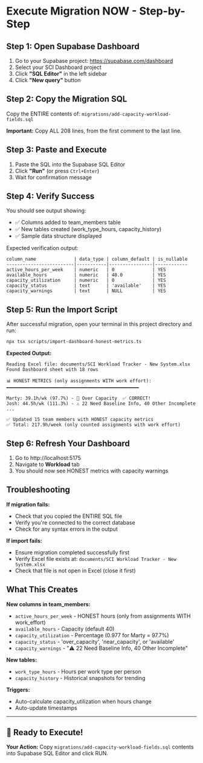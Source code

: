 # Execute Migration NOW - Step-by-Step

## Step 1: Open Supabase Dashboard

1. Go to your Supabase project: https://supabase.com/dashboard
2. Select your SCI Dashboard project
3. Click **"SQL Editor"** in the left sidebar
4. Click **"New query"** button

## Step 2: Copy the Migration SQL

Copy the ENTIRE contents of: `migrations/add-capacity-workload-fields.sql`

**Important:** Copy ALL 208 lines, from the first comment to the last line.

## Step 3: Paste and Execute

1. Paste the SQL into the Supabase SQL Editor
2. Click **"Run"** (or press `Ctrl+Enter`)
3. Wait for confirmation message

## Step 4: Verify Success

You should see output showing:
- ✅ Columns added to team_members table
- ✅ New tables created (work_type_hours, capacity_history)
- ✅ Sample data structure displayed

Expected verification output:
```
column_name              | data_type | column_default | is_nullable
-------------------------|-----------|----------------|------------
active_hours_per_week    | numeric   | 0              | YES
available_hours          | numeric   | 40.0           | YES
capacity_utilization     | numeric   | 0              | YES
capacity_status          | text      | 'available'    | YES
capacity_warnings        | text      | NULL           | YES
```

## Step 5: Run the Import Script

After successful migration, open your terminal in this project directory and run:

```bash
npx tsx scripts/import-dashboard-honest-metrics.ts
```

**Expected Output:**
```
Reading Excel file: documents/SCI Workload Tracker - New System.xlsx
Found Dashboard sheet with 18 rows

📊 HONEST METRICS (only assignments WITH work effort):
━━━━━━━━━━━━━━━━━━━━━━━━━━━━━━━━━━━━━━━━━━━━━━━━━

Marty: 39.1h/wk (97.7%) - 🔴 Over Capacity  ✅ CORRECT!
Josh: 44.5h/wk (111.3%) - ⚠️ 22 Need Baseline Info, 40 Other Incomplete
...

✅ Updated 15 team members with HONEST capacity metrics
✅ Total: 217.9h/week (only counted assignments with work effort)
```

## Step 6: Refresh Your Dashboard

1. Go to http://localhost:5175
2. Navigate to **Workload** tab
3. You should now see HONEST metrics with capacity warnings

## Troubleshooting

**If migration fails:**
- Check that you copied the ENTIRE SQL file
- Verify you're connected to the correct database
- Check for any syntax errors in the output

**If import fails:**
- Ensure migration completed successfully first
- Verify Excel file exists at: `documents/SCI Workload Tracker - New System.xlsx`
- Check that file is not open in Excel (close it first)

## What This Creates

**New columns in team_members:**
- `active_hours_per_week` - HONEST hours (only from assignments WITH work_effort)
- `available_hours` - Capacity (default 40)
- `capacity_utilization` - Percentage (0.977 for Marty = 97.7%)
- `capacity_status` - 'over_capacity', 'near_capacity', or 'available'
- `capacity_warnings` - "⚠️ 22 Need Baseline Info, 40 Other Incomplete"

**New tables:**
- `work_type_hours` - Hours per work type per person
- `capacity_history` - Historical snapshots for trending

**Triggers:**
- Auto-calculate capacity_utilization when hours change
- Auto-update timestamps

---

## 🎯 Ready to Execute!

**Your Action:** Copy `migrations/add-capacity-workload-fields.sql` contents into Supabase SQL Editor and click RUN.
